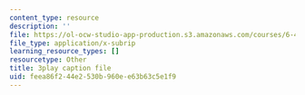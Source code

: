 ```yaml
---
content_type: resource
description: ''
file: https://ol-ocw-studio-app-production.s3.amazonaws.com/courses/6-451-principles-of-digital-communication-ii-spring-2005/feea86f244e2530b960ee63b63c5e1f9_KalMFMv3_IM.srt
file_type: application/x-subrip
learning_resource_types: []
resourcetype: Other
title: 3play caption file
uid: feea86f2-44e2-530b-960e-e63b63c5e1f9
---
```

